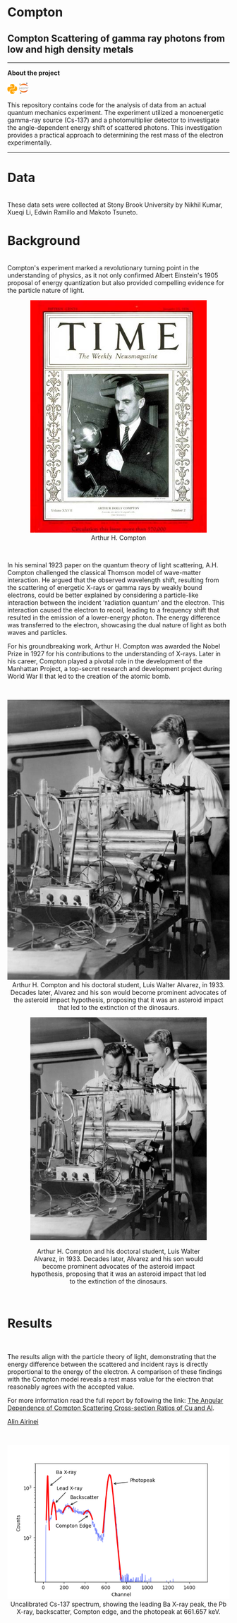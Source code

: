 # Compton

## Compton Scattering of gamma ray photons from low and high density metals

---

**About the project**

![](/img/python_icon.png) ![](/img/jupyter_icon.png)

This repository contains code for the analysis of data from an actual quantum mechanics experiment. The experiment utilized a monoenergetic gamma-ray source (Cs-137) and a photomultiplier detector to investigate the angle-dependent energy shift of scattered photons. This investigation provides a practical approach to determining the rest mass of the electron experimentally.

---

# Data

<br/>
These data sets were collected at Stony Brook University by Nikhil Kumar, Xueqi Li, Edwin Ramillo and Makoto Tsuneto.
<br/>

# Background

<br/>
Compton's experiment marked a revolutionary turning point in the understanding of physics, as it not only confirmed Albert Einstein's 1905 proposal of energy quantization but also provided compelling evidence for the particle nature of light.

<br/>

<p align="center">
  <img src="/img/Time_Cover_Arthur_H_Compton.jpg" alt="">
  <br>
  Arthur H. Compton
</p>

<br/>  

In his seminal 1923 paper on the quantum theory of light scattering, A.H. Compton challenged the classical Thomson model of wave-matter interaction. He argued that the observed wavelength shift, resulting from the scattering of energetic X-rays or gamma rays by weakly bound electrons, could be better explained by considering a particle-like interaction between the incident 'radiation quantum' and the electron. This interaction caused the electron to recoil, leading to a frequency shift that resulted in the emission of a lower-energy photon. The energy difference was transferred to the electron, showcasing the dual nature of light as both waves and particles.

For his groundbreaking work, Arthur H. Compton was awarded the Nobel Prize in 1927 for his contributions to the understanding of X-rays. Later in his career, Compton played a pivotal role in the development of the Manhattan Project, a top-secret research and development project during World War II that led to the creation of the atomic bomb.

<br/>


<p align="center">
  <img src="/img/Alvarez_and_Compton.jpeg" alt="">
  <br>
  Arthur H. Compton and his doctoral student, Luis Walter Alvarez, in 1933. Decades later, Alvarez and his son would become prominent advocates of the asteroid impact hypothesis, proposing that it was an asteroid impact that led to the extinction of the dinosaurs.
</p>


<div align="center">
  <img src="/img/Alvarez_and_Compton.jpeg" alt="" width="400">
</div>
<div align="center">
  <p style="width: 400px;">Arthur H. Compton and his doctoral student, Luis Walter Alvarez, in 1933. Decades later, Alvarez and his son would become prominent advocates of the asteroid impact hypothesis, proposing that it was an asteroid impact that led to the extinction of the dinosaurs.</p>
</div>


<br/>   

# Results

<br/>

The results align with the particle theory of light, demonstrating that the energy difference between the scattered and incident rays is directly proportional to the energy of the electron. A comparison of these findings with the Compton model reveals a rest mass value for the electron that reasonably agrees with the accepted value.

For more information read the full report by following the link: <a href="https://github.com/Al-1n/Compton/blob/main/Compton_Paper.pdf">The Angular Dependence of Compton Scattering Cross-section Ratios of Cu and Al</a>. 

<a href="https://www.linkedin.com/in/alin-airinei/">Alin Airinei</a>

<br/>

<p align="center">
  <img src="/img/Cs_137.png" alt="">
  <br>
  Uncalibrated Cs-137 spectrum, showing the leading 
Ba X-ray peak, the Pb X-ray, backscatter, Compton edge,
and the photopeak at 661.657 keV. 
</p>

<br/><br/><br/>




